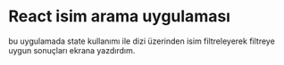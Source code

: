 # React isim arama uygulaması

bu uygulamada state kullanımı ile dizi üzerinden isim filtreleyerek filtreye uygun sonuçları ekrana yazdırdım.